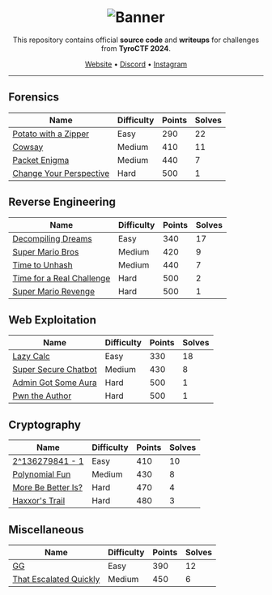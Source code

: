 <div align="center">

# ![Banner][Banner]

This repository contains official **source code** and **writeups** for challenges from **TyroCTF 2024**.

[Website][Website] • [Discord][Discord] • [Instagram][Instagram]

---

</div>

## Forensics

| Name                                                                   | Difficulty | Points | Solves |
| ---------------------------------------------------------------------- | ---------- | ------ | ------ |
| [Potato with a Zipper](forensics/potato-with-a-zipper/README.md)       | Easy       | 290    | 22    |
| [Cowsay](forensics/cowsay/README.md)                                   | Medium     | 410    | 11    |
| [Packet Enigma](forensics/packet-enigma/README.md)                     | Medium     | 440    | 7    |
| [Change Your Perspective](forensics/change-your-perspective/README.md) | Hard       | 500    | 1    |

## Reverse Engineering

| Name                                                                     | Difficulty | Points | Solves |
| ------------------------------------------------------------------------ | ---------- | ------ | ------ |
| [Decompiling Dreams](reverse/decompiling-dreams/README.md)               | Easy       | 340    | 17    |
| [Super Mario Bros](reverse/super-mario-bros/README.md)                   | Medium     | 420    | 9      |
| [Time to Unhash](reverse/time-to-unhash/README.md)                       | Medium     | 440    | 7    |
| [Time for a Real Challenge](reverse/time-for-a-real-challenge/README.md) | Hard       | 500    | 2    |
| [Super Mario Revenge](reverse/super-mario-revenge/README.md)             | Hard       | 500    | 1      |

## Web Exploitation

| Name                                                       | Difficulty | Points | Solves |
| ---------------------------------------------------------- | ---------- | ------ | ------ |
| [Lazy Calc](web/lazy-calc/README.md)                       | Easy       | 330    | 18    |
| [Super Secure Chatbot](web/super-secure-chatbot/README.md) | Medium     | 430    | 8      |
| [Admin Got Some Aura](web/admin-got-some-aura/README.md)   | Hard     | 500    | 1    |
| [Pwn the Author](web/pwn-the-author/README.md)             | Hard       | 500    | 1      |

## Cryptography

| Name                                                     | Difficulty | Points | Solves |
| -------------------------------------------------------- | ---------- | ------ | ------ |
| [2^136279841 - 1](crypto/2^136279841-1/README.md)        | Easy       | 410    | 10     |
| [Polynomial Fun](crypto/polynomial-fun/README.md)        | Medium       | 430    | 8    |
| [More Be Better Is?](crypto/more-be-better-is?/README.md) | Hard       | 470    | 4    |
| [Haxxor's Trail](crypto/haxxors-trail/README.md)         | Hard       | 480    | 3    |

## Miscellaneous

| Name                                                            | Difficulty | Points | Solves |
| --------------------------------------------------------------- | ---------- | ------ | ------ |
| [GG](misc/gg/README.md)                                         | Easy       | 390    | 12    |
| [That Escalated Quickly](misc/that-escalated-quickly/README.md) | Medium       | 450    | 6    |

[Banner]: https://i.imgur.com/39cvOcC.png
[Website]: https://cseciitb.github.io/
[Instagram]: https://www.instagram.com/csec.iitb/
[Discord]: https://discord.com/invite/hYthhnGVdN

